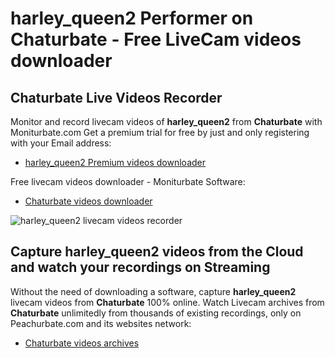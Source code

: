 # harley_queen2 Performer on Chaturbate - Free LiveCam videos downloader

## Chaturbate Live Videos Recorder

Monitor and record livecam videos of **harley_queen2** from **Chaturbate** with Moniturbate.com
Get a premium trial for free by just and only registering with your Email address:
* [harley_queen2 Premium videos downloader](https://moniturbate.com/request-demo-licence-key.html)

Free livecam videos downloader - Moniturbate Software:
* [Chaturbate videos downloader](https://moniturbate.com/moniturbate-download-software.html)

![harley_queen2 livecam videos recorder](https://peachurnet.com/templates/moniturbate-software.png)


## Capture harley_queen2 videos from the Cloud and watch your recordings on Streaming

Without the need of downloading a software, capture **harley_queen2** livecam videos from **Chaturbate** 100% online.
Watch Livecam archives from **Chaturbate** unlimitedly from thousands of existing recordings, only on Peachurbate.com and its websites network:
* [Chaturbate videos archives](https://peachurnet.com/)